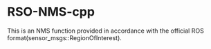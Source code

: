 # RSO-NMS-cpp
This is an NMS function provided in accordance with the official ROS format(sensor_msgs::RegionOfInterest).
